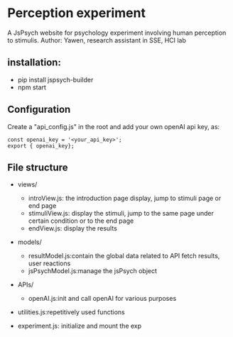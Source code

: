 # Perception experiment
A JsPsych website for psychology experiment involving human perception to stimulis.
Author: Yawen, research assistant in SSE, HCI lab

## installation:

- pip install jspsych-builder
- npm start

## Configuration
Create a "api_config.js" in the root and add your own openAI api key, as:
```
const openai_key = '<your_api_key>';
export { openai_key};
```

## File structure
- views/
	- introView.js: the introduction page display, jump to stimuli page or end page
	- stimuliView.js: display the stimuli, jump to the same page under certain condition or to the end page
	- endView.js: display the results

- models/
	- resultModel.js:contain the global data related to API fetch results, user reactions
	- jsPsychModel.js:manage the jsPsych object

- APIs/
	- openAI.js:init and call openAI for various purposes

- utilities.js:repetitively used functions
- experiment.js: initialize and mount the exp

